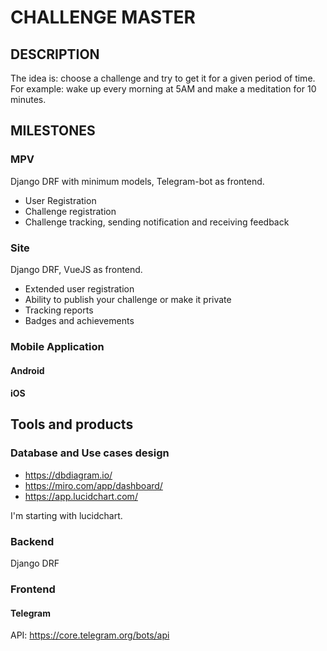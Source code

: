 # CHALLENGE MASTER

## DESCRIPTION

The idea is: choose a challenge and try to get it for a given period of time.
For example: wake up every morning at 5AM and make a meditation for 10 minutes.

## MILESTONES

### MPV

Django DRF with minimum models, Telegram-bot as frontend.

* User Registration 
* Challenge registration
* Challenge tracking, sending notification and receiving feedback

### Site 

Django DRF, VueJS as frontend.

* Extended user registration
* Ability to publish your challenge or make it private
* Tracking reports
* Badges and achievements

### Mobile Application

#### Android
#### iOS

## Tools and products

### Database and Use cases design

* https://dbdiagram.io/
* https://miro.com/app/dashboard/
* https://app.lucidchart.com/

I'm starting with lucidchart.

### Backend

Django DRF

### Frontend

#### Telegram

API: https://core.telegram.org/bots/api


